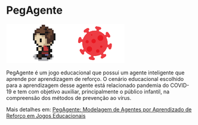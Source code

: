 # PegAgente
![](header.png)

PegAgente é um jogo educacional que possui um agente inteligente que aprende por aprendizagem de reforço. O cenário educacional escolhido para a aprendizagem desse agente está relacionado pandemia do COVID-19 e tem com objetivo auxiliar, principalmente o público infantil, na compreensão dos métodos de prevenção ao vírus.

Mais detalhes em: [PegAgente: Modelagem de Agentes por Aprendizado de Reforço em Jogos Educacionais](https://www.seer.ufrgs.br/renote/article/view/110231)
